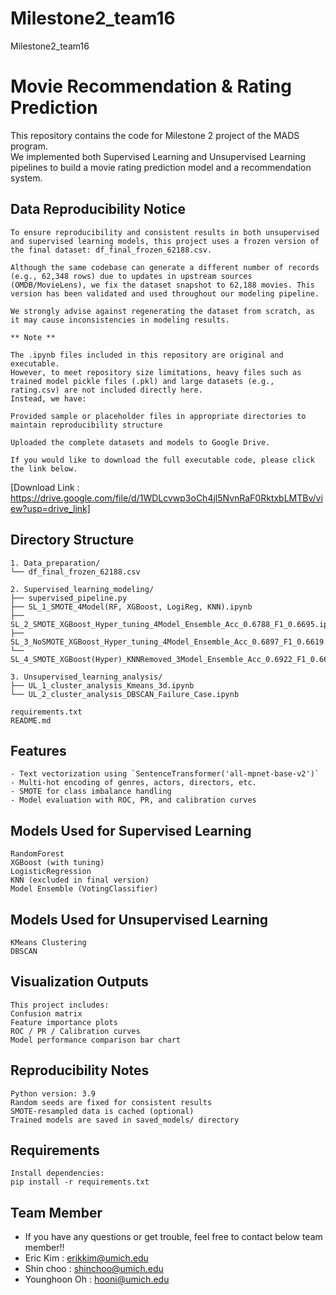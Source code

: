 # Milestone2_team16
Milestone2_team16


# Movie Recommendation & Rating Prediction

This repository contains the code for Milestone 2 project of the MADS program.  
We implemented both Supervised Learning and Unsupervised Learning pipelines to build a movie rating prediction model and a recommendation system.

## Data Reproducibility Notice
```
To ensure reproducibility and consistent results in both unsupervised and supervised learning models, this project uses a frozen version of the final dataset: df_final_frozen_62188.csv.

Although the same codebase can generate a different number of records (e.g., 62,348 rows) due to updates in upstream sources (OMDB/MovieLens), we fix the dataset snapshot to 62,188 movies. This version has been validated and used throughout our modeling pipeline.

We strongly advise against regenerating the dataset from scratch, as it may cause inconsistencies in modeling results.

** Note **

The .ipynb files included in this repository are original and executable.
However, to meet repository size limitations, heavy files such as trained model pickle files (.pkl) and large datasets (e.g., rating.csv) are not included directly here.
Instead, we have:

Provided sample or placeholder files in appropriate directories to maintain reproducibility structure

Uploaded the complete datasets and models to Google Drive.

If you would like to download the full executable code, please click the link below.

```
[Download Link : https://drive.google.com/file/d/1WDLcvwp3oCh4jl5NvnRaF0RktxbLMTBv/view?usp=drive_link]


## Directory Structure
```
1. Data_preparation/
└── df_final_frozen_62188.csv

2. Supervised_learning_modeling/
├── supervised_pipeline.py
├── SL_1_SMOTE_4Model(RF, XGBoost, LogiReg, KNN).ipynb
├── SL_2_SMOTE_XGBoost_Hyper_tuning_4Model_Ensemble_Acc_0.6788_F1_0.6695.ipynb
├── SL_3_NoSMOTE_XGBoost_Hyper_tuning_4Model_Ensemble_Acc_0.6897_F1_0.6619.ipynb
└── SL_4_SMOTE_XGBoost(Hyper)_KNNRemoved_3Model_Ensemble_Acc_0.6922_F1_0.6677.ipynb

3. Unsupervised_learning_analysis/
├── UL_1_cluster_analysis_Kmeans_3d.ipynb
└── UL_2_cluster_analysis_DBSCAN_Failure_Case.ipynb

requirements.txt
README.md
```

## Features
```
- Text vectorization using `SentenceTransformer('all-mpnet-base-v2')`
- Multi-hot encoding of genres, actors, directors, etc.
- SMOTE for class imbalance handling
- Model evaluation with ROC, PR, and calibration curves
```

## Models Used for Supervised Learning
```
RandomForest
XGBoost (with tuning)
LogisticRegression
KNN (excluded in final version)
Model Ensemble (VotingClassifier)
```

## Models Used for Unsupervised Learning
```
KMeans Clustering
DBSCAN
```

## Visualization Outputs
```
This project includes:
Confusion matrix
Feature importance plots
ROC / PR / Calibration curves
Model performance comparison bar chart
```


## Reproducibility Notes
```
Python version: 3.9
Random seeds are fixed for consistent results
SMOTE-resampled data is cached (optional)
Trained models are saved in saved_models/ directory
```

## Requirements
```
Install dependencies:
pip install -r requirements.txt
```


## Team Member
- If you have any questions or get trouble, feel free to contact below team member!!
- Eric Kim : erikkim@umich.edu
- Shin choo : shinchoo@umich.edu
- Younghoon Oh : hooni@umich.edu
